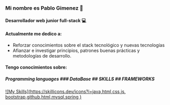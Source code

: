 ### Mi nombre es Pablo Gimenez 👋
#### Desarrollador web junior full-stack 💻

#### Actualmente me dedico a:


- Reforzar conocimientos sobre el stack tecnológico y nuevas tecnologías
- Afianzar e investigar principios, patrones buenas prácticas y metodologías de desarrollo.


#### Tengo conocimientos sobre:


##### Programming languages ### DataBase ## SKILLS ## FRAMEWORKS

[![My Skills](https://skillicons.dev/icons?i=java,html,css,js, bootstrap,github,html,mysql,spring )](https://skillicons.dev)



